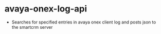 # avaya-onex-log-api
* Searches for specified entries in avaya onex client log and posts json to the smartcrm server
